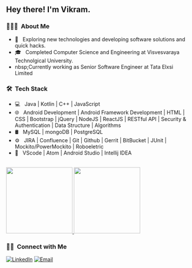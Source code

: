 <h2> Hey there! I'm Vikram.</h2>

<h3> 👨🏻‍💻 &nbsp;About Me </h3>

- 🤔 &nbsp; Exploring new technologies and developing software solutions and quick hacks.
- 🎓 &nbsp; Completed Computer Science and Engineering at Visvesvaraya Technolgical University.
- nbsp;Currently working as Senior Software Engineer at Tata Elxsi Limited

<h3> 🛠 &nbsp;Tech Stack</h3>

- 💻 &nbsp; Java | Kotlin | C++ | JavaScript  
- 🌐 &nbsp; Android Development | Android Framework Development | HTML | CSS | Bootstrap | jQuery | NodeJS | ReactJS | RESTful API | Security & Authentication | Data Structure | Algorithms
- 🛢 &nbsp; MySQL | mongoDB | PostgreSQL 
- ⚙️ &nbsp; JIRA | Confluence | Git | Github | Gerrit | BitBucket | JUnit | Mockito/PowerMockito | Roboeletric
- 🔧 &nbsp; VScode | Atom | Android Studio | Intellij IDEA

<br/>

<a href="https://github.com/VikramSingh151">
  <img height="180em" src="https://github-readme-stats.vercel.app/api?username=VikramSingh151&theme=buefy&show_icons=true" />
  <img height="180em" src="https://github-readme-stats.vercel.app/api/top-langs/?username=VikramSingh151&theme=buefy&layout=compact" />
</a>

<br/>

<h3> 🤝🏻 &nbsp;Connect with Me </h3>

<p align="center">

<a href="https://www.linkedin.com/in/vikram-singh-518214107/"><img alt="LinkedIn" src="https://img.shields.io/badge/LinkedIn-Vikram%20Singh-blue?style=flat-square&logo=linkedin"></a>
<a href="mailto:vsr7566210@gmail.com"><img alt="Email" src="https://img.shields.io/badge/Email-vsr7566210@gmail.com-blue?style=flat-square&logo=gmail"></a>
</p>

